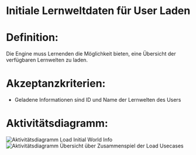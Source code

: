 # Initiale Lernweltdaten für User Laden


# Definition:

Die Engine muss Lernenden die Möglichkeit bieten, eine Übersicht der verfügbaren Lernwelten zu laden.

# Akzeptanzkriterien:

- Geladene Informationen sind ID und Name der Lernwelten des Users

# Aktivitätsdiagramm:

![Aktivitätsdiagramm Load Initial World Info](imageEngineLoadInitialWorldInfo.png)
![Aktivitätsdiagramm Übersicht über Zusammenspiel der Load Usecases](imageEngineLoadWorldOverview.png)